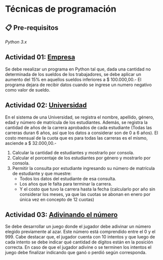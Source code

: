 # Técnicas de programación


## 📋 Pre-requisitos 

_Python 3.x_


## Actividad 01: [Empresa](/tecnicas-de-programacion/actividad-01/empresa.py)

Se debe reealizar un programa en Python tal que, dada una cantidad no determinada de los sueldos de los trabajadores, se debe aplicar un aumento del 15% en aquellos sueldos inferiores a $ 100.000,00.- El programa dejara de recibir datos cuando se ingrese un numero negativo como valor de sueldo.


## Actividad 02: [Universidad](/tecnicas-de-programacion/actividad-02/universidad.py)

En el sistema de una Universidad, se registra el nombre, apellido, género, edad y número de matrícula de los estudiantes. Además, se registra la cantidad de años de la carrera aprobados de cada estudiante (Todas las carreras duran 6 años, así que los datos a considerar son de 0 a 6 años). El costo mensual de la cuota que es para todas las carreras es el mismo, asciende a $ 32.000,00.-
1. Calcular la cantidad de estudiantes y mostrarlo por consola.
2. Calcular el porcentaje de los estudiantes por género y mostrarlo por consola.
3. Permitir la consulta por estudiante ingresando su número de matrícula de estudiante y que muestre:
    * Todos los datos del estudiante de esa consulta.
    * Los años que le falta para terminar la carrera.
    * Y el costo que tuvo la carrera hasta la fecha (calcularlo por año sin considerar los meses, ya que las cuotas se abonan en enero por única vez en concepto de 12 cuotas)


## Actividad 03: [Adivinando el número](/tecnicas-de-programacion/actividad-03/adivinando_el_numero.py)

Se debe desarrollar un juego donde el jugador debe adivinar un número elegido previamente al azar. Este número está comprendido entre el 0 y el 999. Cabe destacar que, el jugador cuenta con 10 intentos y que luego de cada intento se debe indicar qué cantidad de dígitos están en la posición correcta. En caso de que el jugador adivine o se terminen los intentos el juego debe finalizar indicando que ganó o perdió según corresponda.